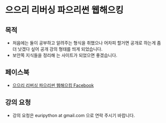 # 으으리 리버싱 파으리썬 웹해으킹

## 목적

- 처음에는 둘이 공부하고 알려주는 형식을 취했으나 어차피 할거면 공개로 하는게 좀 더 낫겠다 싶어 공개 강의 형태를 띄게 되었습니다.
- 보안쪽 지식들을 정리해 는 사이트가 되었으면 좋겠습니다.

## 페이스북

- [으으리 리버싱 파으리썬 웹해으킹 Facebook](https://www.facebook.com/groups/1512856868944848/)

## 강의 요청

- 강의 요청은 euripython at gmail.com 으로 연락 주시기 바랍니다.